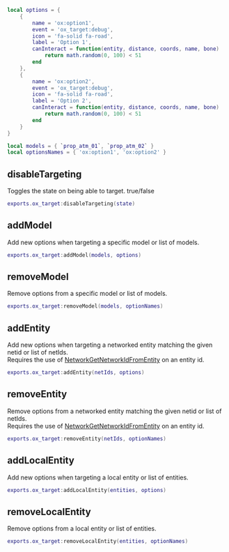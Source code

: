 ```lua
local options = {
    {
        name = 'ox:option1',
        event = 'ox_target:debug',
        icon = 'fa-solid fa-road',
        label = 'Option 1',
        canInteract = function(entity, distance, coords, name, bone)
            return math.random(0, 100) < 51
        end
    },
    {
        name = 'ox:option2',
        event = 'ox_target:debug',
        icon = 'fa-solid fa-road',
        label = 'Option 2',
        canInteract = function(entity, distance, coords, name, bone)
            return math.random(0, 100) < 51
        end
    }
}

local models = { `prop_atm_01`, `prop_atm_02` }
local optionsNames = { 'ox:option1', 'ox:option2' }
```

## disableTargeting

Toggles the state on being able to target. true/false

```lua
exports.ox_target:disableTargeting(state)
```

## addModel

Add new options when targeting a specific model or list of models.

```lua
exports.ox_target:addModel(models, options)
```

## removeModel

Remove options from a specific model or list of models.

```lua
exports.ox_target:removeModel(models, optionNames)
```

## addEntity

Add new options when targeting a networked entity matching the given netid or list of netIds.  
Requires the use of [NetworkGetNetworkIdFromEntity](https://docs.fivem.net/natives/?_0x9E35DAB6) on an entity id.

```lua
exports.ox_target:addEntity(netIds, options)
```

## removeEntity

Remove options from a networked entity matching the given netid or list of netIds.  
Requires the use of [NetworkGetNetworkIdFromEntity](https://docs.fivem.net/natives/?_0x9E35DAB6) on an entity id.

```lua
exports.ox_target:removeEntity(netIds, optionNames)
```

## addLocalEntity

Add new options when targeting a local entity or list of entities.

```lua
exports.ox_target:addLocalEntity(entities, options)
```

## removeLocalEntity

Remove options from a local entity or list of entities.

```lua
exports.ox_target:removeLocalEntity(entities, optionNames)
```
